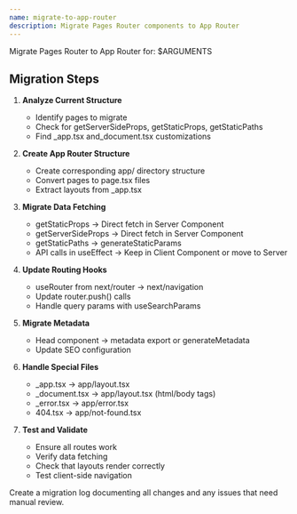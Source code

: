 ```yaml
---
name: migrate-to-app-router
description: Migrate Pages Router components to App Router
---
```


Migrate Pages Router to App Router for: $ARGUMENTS

## Migration Steps

1. **Analyze Current Structure**
   - Identify pages to migrate
   - Check for getServerSideProps, getStaticProps, getStaticPaths
   - Find \_app.tsx and_document.tsx customizations

2. **Create App Router Structure**
   - Create corresponding app/ directory structure
   - Convert pages to page.tsx files
   - Extract layouts from \_app.tsx

3. **Migrate Data Fetching**
   - getStaticProps → Direct fetch in Server Component
   - getServerSideProps → Direct fetch in Server Component
   - getStaticPaths → generateStaticParams
   - API calls in useEffect → Keep in Client Component or move to Server

4. **Update Routing Hooks**
   - useRouter from next/router → next/navigation
   - Update router.push() calls
   - Handle query params with useSearchParams

5. **Migrate Metadata**
   - Head component → metadata export or generateMetadata
   - Update SEO configuration

6. **Handle Special Files**
   - \_app.tsx → app/layout.tsx
   - \_document.tsx → app/layout.tsx (html/body tags)
   - \_error.tsx → app/error.tsx
   - 404.tsx → app/not-found.tsx

7. **Test and Validate**
   - Ensure all routes work
   - Verify data fetching
   - Check that layouts render correctly
   - Test client-side navigation

Create a migration log documenting all changes and any issues that need manual review.

